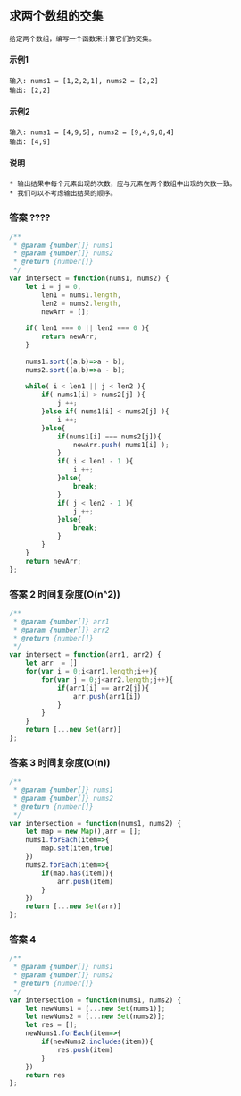## 求两个数组的交集
    给定两个数组，编写一个函数来计算它们的交集。
#### 示例1
    输入: nums1 = [1,2,2,1], nums2 = [2,2]
    输出: [2,2]
#### 示例2
    输入: nums1 = [4,9,5], nums2 = [9,4,9,8,4]
    输出: [4,9] 
#### 说明
    * 输出结果中每个元素出现的次数，应与元素在两个数组中出现的次数一致。
    * 我们可以不考虑输出结果的顺序。
### 答案  ????
```  javascript
/**
 * @param {number[]} nums1
 * @param {number[]} nums2
 * @return {number[]}
 */
var intersect = function(nums1, nums2) {
    let i = j = 0,
        len1 = nums1.length,
        len2 = nums2.length,
        newArr = [];
    
    if( len1 === 0 || len2 === 0 ){
        return newArr;
    }
    
    nums1.sort((a,b)=>a - b);
    nums2.sort((a,b)=>a - b);
    
    while( i < len1 || j < len2 ){
        if( nums1[i] > nums2[j] ){
            j ++;
        }else if( nums1[i] < nums2[j] ){
            i ++;
        }else{
            if(nums1[i] === nums2[j]){
                newArr.push( nums1[i] );
            }
            if( i < len1 - 1 ){
                i ++;
            }else{
                break;
            }
            if( j < len2 - 1 ){
                j ++;
            }else{
                break;
            }
        }        
    } 
    return newArr;
};
```
### 答案 2  时间复杂度(O(n^2))
```  javascript
/**
 * @param {number[]} arr1
 * @param {number[]} arr2
 * @return {number[]}
 */
var intersect = function(arr1, arr2) {
    let arr  = []
    for(var i = 0;i<arr1.length;i++){
        for(var j = 0;j<arr2.length;j++){
            if(arr1[i] == arr2[j]){
                arr.push(arr1[i])
            }
        }
    }
    return [...new Set(arr)]
};
```
### 答案 3  时间复杂度(O(n))
```  javascript
/**
 * @param {number[]} nums1
 * @param {number[]} nums2
 * @return {number[]}
 */
var intersection = function(nums1, nums2) {
    let map = new Map(),arr = [];
    nums1.forEach(item=>{
        map.set(item,true)
    })
    nums2.forEach(item=>{
        if(map.has(item)){
            arr.push(item)
        }
    })
    return [...new Set(arr)]
};
```
### 答案 4 
```  javascript
/**
 * @param {number[]} nums1
 * @param {number[]} nums2
 * @return {number[]}
 */
var intersection = function(nums1, nums2) {
    let newNums1 = [...new Set(nums1)];
    let newNums2 = [...new Set(nums2)];
    let res = [];
    newNums1.forEach(item=>{
        if(newNums2.includes(item)){
            res.push(item)
        }
    })
    return res
};
```